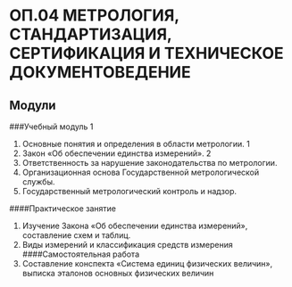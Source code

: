 # ОП.04 МЕТРОЛОГИЯ, СТАНДАРТИЗАЦИЯ, СЕРТИФИКАЦИЯ И ТЕХНИЧЕСКОЕ ДОКУМЕНТОВЕДЕНИЕ

## Модули

###Учебный модуль 1 
1. Основные понятия и определения в области метрологии. 1
2. Закон «Об обеспечении единства измерений». 2
3. Ответственность за нарушение законодательства по метрологии.
4. Организационная основа Государственной метрологической службы. 
5. Государственный метрологический контроль и надзор.

####Практическое занятие 
1. Изучение Закона «Об обеспечении единства измерений», составление схем и таблиц.
2. Виды измерений и классификация средств измерения
####Самостоятельная работа 
1. Составление конспекта «Система единиц физических величин», выписка эталонов основных физических
величин
